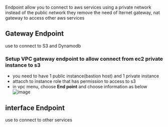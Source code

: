 Endpoint allow you to connect to aws services using a private network instead of the public network
they remove the need of Iternet gateway, nat gateway to access other aws services
## Gateway Endpoint
use to connect to S3 and Dynamodb
### Setup VPC gateway endpoint to allow connect from ec2 private instance to s3
  - you need to have 1 public instance(bastion host) and 1 private instance
  - attacch to instance role  that has permission to access to s3
  - in vpc menu, choose **End point** and choose information as below
   ![image](./images/)
## interface Endpoint
use to connect to other services
